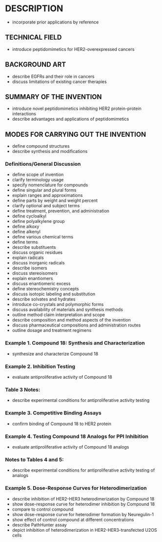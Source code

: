 # DESCRIPTION

- incorporate prior applications by reference

## TECHNICAL FIELD

- introduce peptidomimetics for HER2-overexpressed cancers

## BACKGROUND ART

- describe EGFRs and their role in cancers
- discuss limitations of existing cancer therapies

## SUMMARY OF THE INVENTION

- introduce novel peptidomimetics inhibiting HER2 protein-protein interactions
- describe advantages and applications of peptidomimetics

## MODES FOR CARRYING OUT THE INVENTION

- define compound structures
- describe synthesis and modifications

### Definitions/General Discussion

- define scope of invention
- clarify terminology usage
- specify nomenclature for compounds
- define singular and plural forms
- explain ranges and approximations
- define parts by weight and weight percent
- clarify optional and subject terms
- define treatment, prevention, and administration
- define cycloalkyl
- define polyalkylene group
- define alkoxy
- define alkenyl
- define various chemical terms
- define terms
- describe substituents
- discuss organic residues
- explain radicals
- discuss inorganic radicals
- describe isomers
- discuss stereoisomers
- explain enantiomers
- discuss enantiomeric excess
- define stereochemistry concepts
- discuss isotopic labeling and substitution
- describe solvates and hydrates
- introduce co-crystals and polymorphic forms
- discuss availability of materials and synthesis methods
- outline method claim interpretation and scope
- describe composition and method aspects of the invention
- discuss pharmaceutical compositions and administration routes
- outline dosage and treatment regimens

### Example 1. Compound 18: Synthesis and Characterization

- synthesize and characterize Compound 18

### Example 2. Inhibition Testing

- evaluate antiproliferative activity of Compound 18

### Table 3 Notes:

- describe experimental conditions for antiproliferative activity testing

### Example 3. Competitive Binding Assays

- confirm binding of Compound 18 to HER2 protein

### Example 4. Testing Compound 18 Analogs for PPI Inhibition

- evaluate antiproliferative activity of Compound 18 analogs

### Notes to Tables 4 and 5:

- describe experimental conditions for antiproliferative activity testing of analogs

### Example 5. Dose-Response Curves for Heterodimerization

- describe inhibition of HER2-HER3 heterodimerization by Compound 18
- show dose-response curve for heterodimer inhibition by Compound 18
- compare to control compound
- show dose-response curve for heterodimer formation by Neuregulin-1
- show effect of control compound at different concentrations
- describe PathHunter assay
- depict inhibition of heterodimerization in HER2-HER3-transfected U2OS cells

